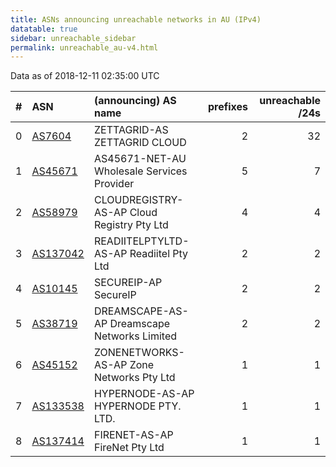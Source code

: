 ```yaml
---
title: ASNs announcing unreachable networks in AU (IPv4)
datatable: true
sidebar: unreachable_sidebar
permalink: unreachable_au-v4.html
---
```


Data as of 2018-12-11 02:35:00 UTC


<div class="datatable-begin"></div>

|   # | ASN                                      | (announcing) AS name                         |   prefixes |   unreachable /24s |
|----:|:-----------------------------------------|:---------------------------------------------|-----------:|-------------------:|
|   0 | [AS7604](unreachable_AS7604-v4.html)     | ZETTAGRID-AS ZETTAGRID CLOUD                 |          2 |                 32 |
|   1 | [AS45671](unreachable_AS45671-v4.html)   | AS45671-NET-AU Wholesale Services Provider   |          5 |                  7 |
|   2 | [AS58979](unreachable_AS58979-v4.html)   | CLOUDREGISTRY-AS-AP Cloud Registry Pty Ltd   |          4 |                  4 |
|   3 | [AS137042](unreachable_AS137042-v4.html) | READIITELPTYLTD-AS-AP Readiitel Pty Ltd      |          2 |                  2 |
|   4 | [AS10145](unreachable_AS10145-v4.html)   | SECUREIP-AP SecureIP                         |          2 |                  2 |
|   5 | [AS38719](unreachable_AS38719-v4.html)   | DREAMSCAPE-AS-AP Dreamscape Networks Limited |          2 |                  2 |
|   6 | [AS45152](unreachable_AS45152-v4.html)   | ZONENETWORKS-AS-AP Zone Networks Pty Ltd     |          1 |                  1 |
|   7 | [AS133538](unreachable_AS133538-v4.html) | HYPERNODE-AS-AP HYPERNODE PTY. LTD.          |          1 |                  1 |
|   8 | [AS137414](unreachable_AS137414-v4.html) | FIRENET-AS-AP FireNet Pty Ltd                |          1 |                  1 |

<div class="datatable-end"></div>